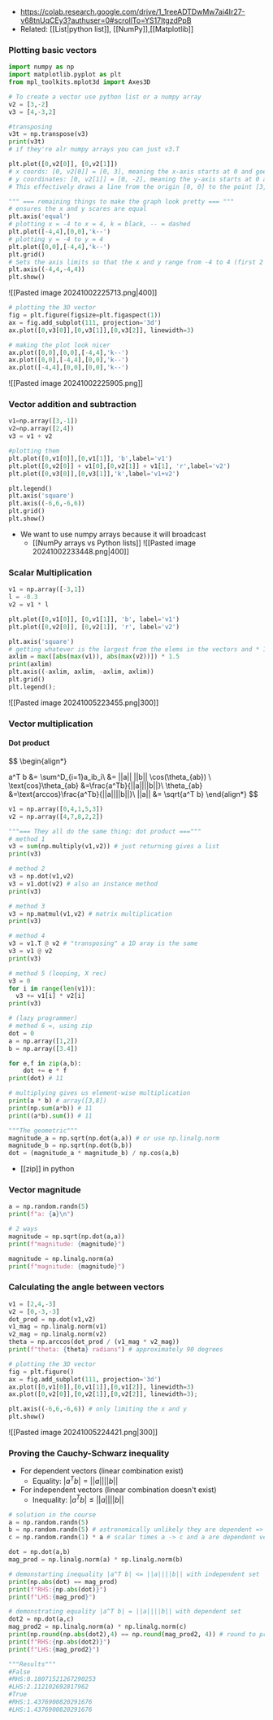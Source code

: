 - https://colab.research.google.com/drive/1_1reeADTDwMw7ai4Ir27-v68tnUqCEy3?authuser=0#scrollTo=YS17ItgzdPpB
- Related: [[List|python list]], [[NumPy]],[[Matplotlib]]

### Plotting basic vectors
```python
import numpy as np
import matplotlib.pyplot as plt
from mpl_toolkits.mplot3d import Axes3D

# To create a vector use python list or a numpy array
v2 = [3,-2]
v3 = [4,-3,2]
```
```python
#transposing
v3t = np.transpose(v3)
print(v3t)
# if they're alr numpy arrays you can just v3.T

plt.plot([0,v2[0]], [0,v2[1]])
# x coords: [0, v2[0]] = [0, 3], meaning the x-axis starts at 0 and goes to 3
# y coordinates: [0, v2[1]] = [0, -2], meaning the y-axis starts at 0 and goes to -2
# This effectively draws a line from the origin [0, 0] to the point [3, -2]

""" === remaining things to make the graph look pretty === """
# ensures the x and y scares are equal
plt.axis('equal') 
# plotting x = -4 to x = 4, k = black, -- = dashed
plt.plot([-4,4],[0,0],'k--')
# plotting y = -4 to y = 4
plt.plot([0,0],[-4,4],'k--')
plt.grid()
# Sets the axis limits so that the x and y range from -4 to 4 (first 2 - x, last 2 - y)
plt.axis((-4,4,-4,4))
plt.show()
```
![[Pasted image 20241002225713.png|400]]

```python
# plotting the 3D vector
fig = plt.figure(figsize=plt.figaspect(1))
ax = fig.add_subplot(111, projection='3d')
ax.plot([0,v3[0]],[0,v3[1]],[0,v3[2]], linewidth=3)

# making the plot look nicer
ax.plot([0,0],[0,0],[-4,4],'k--')
ax.plot([0,0],[-4,4],[0,0],'k--')
ax.plot([-4,4],[0,0],[0,0],'k--')
```
![[Pasted image 20241002225905.png]]

### Vector addition and subtraction
```python
v1=np.array([3,-1])
v2=np.array([2,4])
v3 = v1 + v2

#plotting them
plt.plot([0,v1[0]],[0,v1[1]], 'b',label='v1')
plt.plot([0,v2[0]] + v1[0],[0,v2[1]] + v1[1], 'r',label='v2')
plt.plot([0,v3[0]],[0,v3[1]],'k',label='v1+v2')

plt.legend()
plt.axis('square')
plt.axis((-6,6,-6,6))
plt.grid()
plt.show()
```
- We want to use numpy arrays because it will broadcast 
	- [[NumPy arrays vs Python lists]]
![[Pasted image 20241002233448.png|400]]

### Scalar Multiplication
```python
v1 = np.array([-3,1])
l = -0.3
v2 = v1 * l

plt.plot([0,v1[0]], [0,v1[1]], 'b', label='v1')
plt.plot([0,v2[0]], [0,v2[1]], 'r', label='v2')

plt.axis('square')
# getting whatever is the largest from the elems in the vectors and * 1.5
axlim = max([abs(max(v1)), abs(max(v2))]) * 1.5 
print(axlim)
plt.axis((-axlim, axlim, -axlim, axlim))
plt.grid()
plt.legend();
```
![[Pasted image 20241005223455.png|300]]

### Vector multiplication
#### Dot product
$$
\begin{align*} 

a^T b &= \sum^D_{i=1}a_ib_i\\
&= ||a|| ||b|| \cos(\theta_{ab}) \\ 
\text{cos}\theta_{ab} &=\frac{a^Tb}{||a||||b||}\\
\theta_{ab} &=\text{arccos}\frac{a^Tb}{||a||||b||}\\
||a|| &= \sqrt{a^T b}
\end{align*}
$$
```python
v1 = np.array([0,4,1,5,3])
v2 = np.array([4,7,8,2,2])

"""=== They all do the same thing: dot product ==="""
# method 1
v3 = sum(np.multiply(v1,v2)) # just returning gives a list
print(v3)

# method 2
v3 = np.dot(v1,v2)
v3 = v1.dot(v2) # also an instance method
print(v3)

# method 3
v3 = np.matmul(v1,v2) # matrix multiplication
print(v3)

# method 4
v3 = v1.T @ v2 # "transposing" a 1D aray is the same
v3 = v1 @ v2
print(v3)

# method 5 (looping, X rec)
v3 = 0
for i in range(len(v1)):
  v3 += v1[i] * v2[i]
print(v3)

# (lazy programmer)
# method 6 =, using zip
dot = 0
a = np.array([1,2])
b = np.array([3.4])

for e,f in zip(a,b):
	dot += e * f
print(dot) # 11

# multiplying gives us element-wise multiplication
print(a * b) # array([3,8])
print(np.sum(a*b)) # 11
print((a*b).sum()) # 11

"""The geometric"""
magnitude_a = np.sqrt(np.dot(a,a)) # or use np.linalg.norm
magnitude_b = np.sqrt(np.dot(b,b))
dot = (magnitude_a * magnitude_b) / np.cos(a,b)

```
- [[zip]] in python

### Vector magnitude
```python
a = np.random.randn(5)
print(f"a: {a}\n")

# 2 ways
magnitude = np.sqrt(np.dot(a,a))
print(f"magnitude: {magnitude}")

magnitude = np.linalg.norm(a)
print(f"magnitude: {magnitude}")
```

### Calculating the angle between vectors
```python
v1 = [2,4,-3]
v2 = [0,-3,-3]
dot_prod = np.dot(v1,v2)
v1_mag = np.linalg.norm(v1)
v2_mag = np.linalg.norm(v2)
theta = np.arccos(dot_prod / (v1_mag * v2_mag))
print(f"theta: {theta} radians") # approximately 90 degrees

# plotting the 3D vector
fig = plt.figure()
ax = fig.add_subplot(111, projection='3d')
ax.plot([0,v1[0]],[0,v1[1]],[0,v1[2]], linewidth=3)
ax.plot([0,v2[0]],[0,v2[1]],[0,v2[2]], linewidth=3);

plt.axis((-6,6,-6,6)) # only limiting the x and y
plt.show()
```
![[Pasted image 20241005224421.png|300]]

### Proving the Cauchy-Schwarz inequality
- For dependent vectors (linear combination exist)
	- Equality: $|a^T b| = ||a|| ||b||$
- For independent vectors (linear combination doesn't exist)
	- Inequality: $|a^Tb|\le ||a||||b||$
```python
# solution in the course
a = np.random.randn(5)
b = np.random.randn(5) # astronomically unlikely they are dependent => b and a are independent vectors!!
c = np.random.randn(1) * a # scalar times a -> c and a are dependent vectors!!

dot = np.dot(a,b)
mag_prod = np.linalg.norm(a) * np.linalg.norm(b)

# demonstarting inequality |a^T b| <= ||a||||b|| with independent set
print(np.abs(dot) == mag_prod)
print(f"RHS:{np.abs(dot)}")
print(f"LHS:{mag_prod}")

# demonstrating equality |a^T b| = ||a||||b|| with dependent set
dot2 = np.dot(a,c)
mag_prod2 = np.linalg.norm(a) * np.linalg.norm(c)
print(np.round(np.abs(dot2),4) == np.round(mag_prod2, 4)) # round to prevent precision error
print(f"RHS:{np.abs(dot2)}")
print(f"LHS:{mag_prod2}")

"""Results"""
#False
#RHS:0.18071521267290253
#LHS:2.112102692817962
#True
#RHS:1.4376900820291676
#LHS:1.4376900820291676
```
